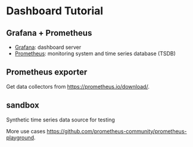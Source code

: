 # Dashboard Tutorial

## Grafana + Prometheus

  - [Grafana](https://grafana.com/): dashboard server
  - [Prometheus](https://prometheus.io/): monitoring system and time series database (TSDB)

## Prometheus exporter

Get data collectors from <https://prometheus.io/download/>.

## sandbox

Synthetic time series data source for testing

More use cases <https://github.com/prometheus-community/prometheus-playground>.

